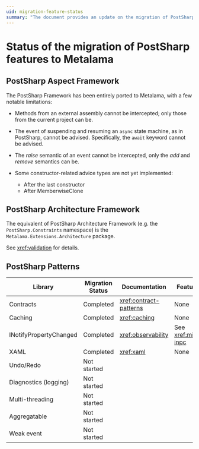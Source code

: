 ```yaml
---
uid: migration-feature-status
summary: "The document provides an update on the migration of PostSharp features to Metalama, detailing what has been completed and what is still in progress."
---
```


# Status of the migration of PostSharp features to Metalama

## PostSharp Aspect Framework

The PostSharp Framework has been entirely ported to Metalama, with a few notable limitations:

* Methods from an external assembly cannot be intercepted; only those from the current project can be.
* The event of suspending and resuming an `async` state machine, as in PostSharp, cannot be advised. Specifically, the `await` keyword cannot be advised.
* The _raise_ semantic of an event cannot be intercepted, only the _add_ and _remove_ semantics can be.
* Some constructor-related advice types are not yet implemented:

    * After the last constructor
    * After MemberwiseClone

## PostSharp Architecture Framework

The equivalent of PostSharp Architecture Framework (e.g. the `PostSharp.Constraints` namespace) is the `Metalama.Extensions.Architecture` package. 

See <xref:validation> for details.

## PostSharp Patterns

| Library                | Migration Status | Documentation            | Feature gaps                                                       |
| ---------------------- | ---------------- | ------------------------ | ------------------------------------------------------------------ |
| Contracts              | Completed        | <xref:contract-patterns> | None                                                               |
| Caching                | Completed        | <xref:caching>           | None                                                               |
| INotifyPropertyChanged | Completed        | <xref:observability>     | See <xref:migrating-inpc>        |
| XAML                   | Completed        | <xref:xaml>              | None                                                               |
| Undo/Redo              | Not started      |                          |                                                                    |
| Diagnostics (logging)  | Not started      |                          |                                                                    |
| Multi-threading        | Not started      |                          |                                                                    |
| Aggregatable           | Not started      |                          |                                                                    |
| Weak event             | Not started      |                          |                                                                    |

